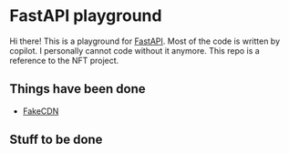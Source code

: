# FastAPI playground

Hi there! This is a playground for [FastAPI](https://fastapi.tiangolo.com/).
Most of the code is written by copilot. I personally cannot code without it anymore.
This repo is a reference to the NFT project.


## Things have been done
* [FakeCDN](https://github.com/Dragonfly911117/FastAPI_Test/tree/FakeCDN)


## Stuff to be done
